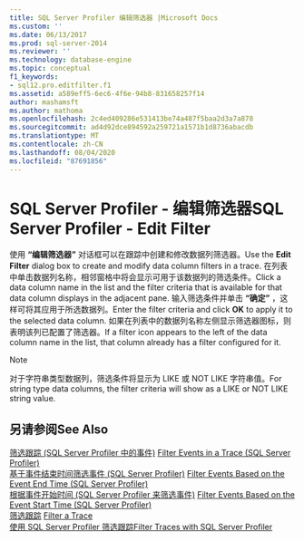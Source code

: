 ```yaml
---
title: SQL Server Profiler 编辑筛选器 |Microsoft Docs
ms.custom: ''
ms.date: 06/13/2017
ms.prod: sql-server-2014
ms.reviewer: ''
ms.technology: database-engine
ms.topic: conceptual
f1_keywords:
- sql12.pro.editfilter.f1
ms.assetid: a589eff5-6ec6-4f6e-94b8-831658257f14
author: mashamsft
ms.author: mathoma
ms.openlocfilehash: 2c4ed409286e531413be74a487f5baa2d3a7a878
ms.sourcegitcommit: ad4d92dce894592a259721a1571b1d8736abacdb
ms.translationtype: MT
ms.contentlocale: zh-CN
ms.lasthandoff: 08/04/2020
ms.locfileid: "87691856"
---
```

# <a name="sql-server-profiler---edit-filter"></a><span data-ttu-id="7c7da-102">SQL Server Profiler - 编辑筛选器</span><span class="sxs-lookup"><span data-stu-id="7c7da-102">SQL Server Profiler - Edit Filter</span></span>
  <span data-ttu-id="7c7da-103">使用 **“编辑筛选器”** 对话框可以在跟踪中创建和修改数据列筛选器。</span><span class="sxs-lookup"><span data-stu-id="7c7da-103">Use the **Edit Filter** dialog box to create and modify data column filters in a trace.</span></span> <span data-ttu-id="7c7da-104">在列表中单击数据列名称，相邻窗格中将会显示可用于该数据列的筛选条件。</span><span class="sxs-lookup"><span data-stu-id="7c7da-104">Click a data column name in the list and the filter criteria that is available for that data column displays in the adjacent pane.</span></span> <span data-ttu-id="7c7da-105">输入筛选条件并单击 **“确定”** ，这样可将其应用于所选数据列。</span><span class="sxs-lookup"><span data-stu-id="7c7da-105">Enter the filter criteria and click **OK** to apply it to the selected data column.</span></span> <span data-ttu-id="7c7da-106">如果在列表中的数据列名称左侧显示筛选器图标，则表明该列已配置了筛选器。</span><span class="sxs-lookup"><span data-stu-id="7c7da-106">If a filter icon appears to the left of the data column name in the list, that column already has a filter configured for it.</span></span>  
  
> [!NOTE]  
>  <span data-ttu-id="7c7da-107">对于字符串类型数据列，筛选条件将显示为 LIKE 或 NOT LIKE 字符串值。</span><span class="sxs-lookup"><span data-stu-id="7c7da-107">For string type data columns, the filter criteria will show as a LIKE or NOT LIKE string value.</span></span>  
  
## <a name="see-also"></a><span data-ttu-id="7c7da-108">另请参阅</span><span class="sxs-lookup"><span data-stu-id="7c7da-108">See Also</span></span>  
 <span data-ttu-id="7c7da-109">[筛选跟踪 &#40;SQL Server Profiler 中的事件&#41;](../tools/sql-server-profiler/filter-events-in-a-trace-sql-server-profiler.md) </span><span class="sxs-lookup"><span data-stu-id="7c7da-109">[Filter Events in a Trace &#40;SQL Server Profiler&#41;](../tools/sql-server-profiler/filter-events-in-a-trace-sql-server-profiler.md) </span></span>  
 <span data-ttu-id="7c7da-110">[基于事件结束时间筛选事件 &#40;SQL Server Profiler&#41;](../tools/sql-server-profiler/filter-events-based-on-the-event-end-time-sql-server-profiler.md) </span><span class="sxs-lookup"><span data-stu-id="7c7da-110">[Filter Events Based on the Event End Time &#40;SQL Server Profiler&#41;](../tools/sql-server-profiler/filter-events-based-on-the-event-end-time-sql-server-profiler.md) </span></span>  
 <span data-ttu-id="7c7da-111">[根据事件开始时间 &#40;SQL Server Profiler 来筛选事件&#41;](../tools/sql-server-profiler/filter-events-based-on-the-event-start-time-sql-server-profiler.md) </span><span class="sxs-lookup"><span data-stu-id="7c7da-111">[Filter Events Based on the Event Start Time &#40;SQL Server Profiler&#41;](../tools/sql-server-profiler/filter-events-based-on-the-event-start-time-sql-server-profiler.md) </span></span>  
 <span data-ttu-id="7c7da-112">[筛选跟踪](../relational-databases/sql-trace/filter-a-trace.md) </span><span class="sxs-lookup"><span data-stu-id="7c7da-112">[Filter a Trace](../relational-databases/sql-trace/filter-a-trace.md) </span></span>  
 [<span data-ttu-id="7c7da-113">使用 SQL Server Profiler 筛选跟踪</span><span class="sxs-lookup"><span data-stu-id="7c7da-113">Filter Traces with SQL Server Profiler</span></span>](../tools/sql-server-profiler/filter-traces-with-sql-server-profiler.md)  
  
  
